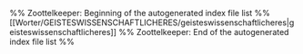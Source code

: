 %% Zoottelkeeper: Beginning of the autogenerated index file list  %%
 [[Worter/GEISTESWISSENSCHAFTLICHERES/geisteswissenschaftlicheres|geisteswissenschaftlicheres]]
%% Zoottelkeeper: End of the autogenerated index file list  %%
